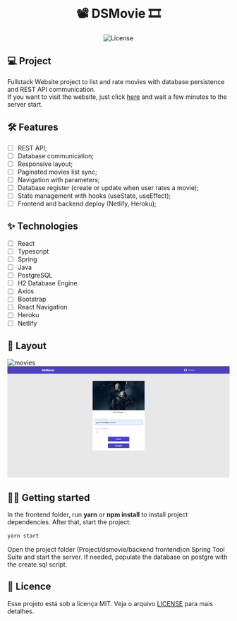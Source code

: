 <h1 align="center">
  📽 DSMovie 🎞
</h1>

<p align="center">
  <img alt="License" src="https://img.shields.io/static/v1?label=license&message=MIT&color=79A6F5&labelColor=0A1033">
</p>

## 💻 Project

Fullstack Website project to list and rate movies with database persistence and REST API communication. <br>
If you want to visit the website, just click [here](<https://gustavotch-dsmovie.netlify.app>) and wait a few minutes to the server start.

## :hammer_and_wrench: Features

- [ ] REST API;
- [ ] Database communication;
- [ ] Responsive layout;
- [ ] Paginated movies list sync;
- [ ] Navigation with parameters;
- [ ] Database register (create or update when user rates a movie);
- [ ] State management with hooks (useState, useEffect);
- [ ] Frontend and backend deploy (Netlify, Heroku);

## ✨ Technologies

- [ ] React
- [ ] Typescript
- [ ] Spring
- [ ] Java
- [ ] PostgreSQL
- [ ] H2 Database Engine
- [ ] Axios
- [ ] Bootstrap
- [ ] React Navigation
- [ ] Heroku
- [ ] Netlify

## 🔖 Layout

![movies](.github/movies.png?style=flat)
![form](.github/form.png?style=flat)

## 👨‍💻 Getting started

In the frontend folder, run **yarn** or **npm install** to install project dependencies. After that, start the project:

```cl
yarn start
```

Open the project folder (Project/dsmovie/backend frontend)on Spring Tool Suite and start the server. If needed, populate the database on postgre with the create.sql script.

## 📄 Licence

Esse projeto está sob a licença MIT. Veja o arquivo [LICENSE](LICENSE.md) para mais detalhes.

<br />
